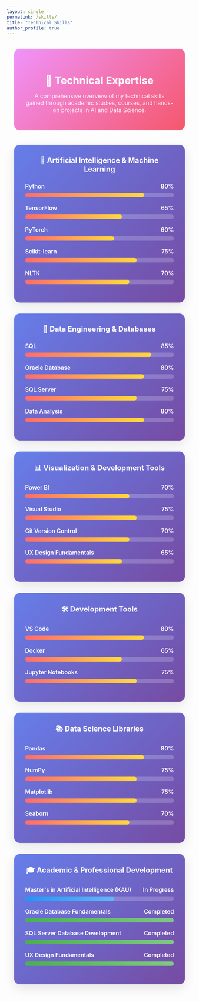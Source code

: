 ```yaml
---
layout: single
permalink: /skills/
title: "Technical Skills"
author_profile: true
---
```


<style>
.skills-container {
  max-width: 1000px;
  margin: 0 auto;
  padding: 20px;
}

.skill-category {
  background: linear-gradient(135deg, #667eea 0%, #764ba2 100%);
  border-radius: 15px;
  padding: 30px;
  margin-bottom: 30px;
  box-shadow: 0 10px 30px rgba(0, 0, 0, 0.1);
  color: white;
}

.skill-category h3 {
  margin-top: 0;
  margin-bottom: 25px;
  font-size: 1.4em;
  text-align: center;
  color: white;
}

.skill-bar {
  margin-bottom: 20px;
}

.skill-name {
  display: flex;
  justify-content: space-between;
  margin-bottom: 8px;
  font-weight: 600;
  font-size: 1.1em;
}

.progress-bar {
  background-color: rgba(255, 255, 255, 0.2);
  border-radius: 10px;
  height: 12px;
  overflow: hidden;
  position: relative;
}

.progress-fill {
  height: 100%;
  background: linear-gradient(90deg, #ff6b6b, #ffd93d);
  border-radius: 10px;
  transition: width 2s ease-in-out;
  animation: fillAnimation 2s ease-in-out;
}

@keyframes fillAnimation {
  from { width: 0% !important; }
}

.skills-intro {
  text-align: center;
  margin-bottom: 40px;
  padding: 30px;
  background: linear-gradient(135deg, #f093fb 0%, #f5576c 100%);
  border-radius: 15px;
  color: white;
}

.skills-intro h2 {
  margin-bottom: 15px;
  font-size: 2em;
  color: white;
}

.skills-intro p {
  font-size: 1.1em;
  opacity: 0.9;
}

/* Responsive Design */
@media (max-width: 768px) {
  .skills-container {
    padding: 10px;
  }
  
  .skill-category {
    padding: 20px;
  }
  
  .skills-intro {
    padding: 20px;
  }
  
  .skills-intro h2 {
    font-size: 1.6em;
  }
}
</style>

<div class="skills-container">

<div class="skills-intro">
  <h2>🎯 Technical Expertise</h2>
  <p>A comprehensive overview of my technical skills gained through academic studies, courses, and hands-on projects in AI and Data Science.</p>
</div>

<div class="skill-category">
  <h3>🤖 Artificial Intelligence & Machine Learning</h3>
  
  <div class="skill-bar">
    <div class="skill-name">
      <span>Python</span>
      <span>80%</span>
    </div>
    <div class="progress-bar">
      <div class="progress-fill" style="width: 80%;"></div>
    </div>
  </div>

  <div class="skill-bar">
    <div class="skill-name">
      <span>TensorFlow</span>
      <span>65%</span>
    </div>
    <div class="progress-bar">
      <div class="progress-fill" style="width: 65%;"></div>
    </div>
  </div>

  <div class="skill-bar">
    <div class="skill-name">
      <span>PyTorch</span>
      <span>60%</span>
    </div>
    <div class="progress-bar">
      <div class="progress-fill" style="width: 60%;"></div>
    </div>
  </div>

  <div class="skill-bar">
    <div class="skill-name">
      <span>Scikit-learn</span>
      <span>75%</span>
    </div>
    <div class="progress-bar">
      <div class="progress-fill" style="width: 75%;"></div>
    </div>
  </div>

  <div class="skill-bar">
    <div class="skill-name">
      <span>NLTK</span>
      <span>70%</span>
    </div>
    <div class="progress-bar">
      <div class="progress-fill" style="width: 70%;"></div>
    </div>
  </div>
</div>

<div class="skill-category">
  <h3>💾 Data Engineering & Databases</h3>
  
  <div class="skill-bar">
    <div class="skill-name">
      <span>SQL</span>
      <span>85%</span>
    </div>
    <div class="progress-bar">
      <div class="progress-fill" style="width: 85%;"></div>
    </div>
  </div>

  <div class="skill-bar">
    <div class="skill-name">
      <span>Oracle Database</span>
      <span>80%</span>
    </div>
    <div class="progress-bar">
      <div class="progress-fill" style="width: 80%;"></div>
    </div>
  </div>

  <div class="skill-bar">
    <div class="skill-name">
      <span>SQL Server</span>
      <span>75%</span>
    </div>
    <div class="progress-bar">
      <div class="progress-fill" style="width: 75%;"></div>
    </div>
  </div>

  <div class="skill-bar">
    <div class="skill-name">
      <span>Data Analysis</span>
      <span>80%</span>
    </div>
    <div class="progress-bar">
      <div class="progress-fill" style="width: 80%;"></div>
    </div>
  </div>
</div>

<div class="skill-category">
  <h3>📊 Visualization & Development Tools</h3>
  
  <div class="skill-bar">
    <div class="skill-name">
      <span>Power BI</span>
      <span>70%</span>
    </div>
    <div class="progress-bar">
      <div class="progress-fill" style="width: 70%;"></div>
    </div>
  </div>

  <div class="skill-bar">
    <div class="skill-name">
      <span>Visual Studio</span>
      <span>75%</span>
    </div>
    <div class="progress-bar">
      <div class="progress-fill" style="width: 75%;"></div>
    </div>
  </div>

  <div class="skill-bar">
    <div class="skill-name">
      <span>Git Version Control</span>
      <span>70%</span>
    </div>
    <div class="progress-bar">
      <div class="progress-fill" style="width: 70%;"></div>
    </div>
  </div>

  <div class="skill-bar">
    <div class="skill-name">
      <span>UX Design Fundamentals</span>
      <span>65%</span>
    </div>
    <div class="progress-bar">
      <div class="progress-fill" style="width: 65%;"></div>
    </div>
  </div>
</div>

<div class="skill-category">
  <h3>🛠️ Development Tools</h3>
  
  <div class="skill-bar">
    <div class="skill-name">
      <span>VS Code</span>
      <span>80%</span>
    </div>
    <div class="progress-bar">
      <div class="progress-fill" style="width: 80%;"></div>
    </div>
  </div>

  <div class="skill-bar">
    <div class="skill-name">
      <span>Docker</span>
      <span>65%</span>
    </div>
    <div class="progress-bar">
      <div class="progress-fill" style="width: 65%;"></div>
    </div>
  </div>

  <div class="skill-bar">
    <div class="skill-name">
      <span>Jupyter Notebooks</span>
      <span>75%</span>
    </div>
    <div class="progress-bar">
      <div class="progress-fill" style="width: 75%;"></div>
    </div>
  </div>
</div>

<div class="skill-category">
  <h3>📚 Data Science Libraries</h3>
  
  <div class="skill-bar">
    <div class="skill-name">
      <span>Pandas</span>
      <span>80%</span>
    </div>
    <div class="progress-bar">
      <div class="progress-fill" style="width: 80%;"></div>
    </div>
  </div>

  <div class="skill-bar">
    <div class="skill-name">
      <span>NumPy</span>
      <span>75%</span>
    </div>
    <div class="progress-bar">
      <div class="progress-fill" style="width: 75%;"></div>
    </div>
  </div>

  <div class="skill-bar">
    <div class="skill-name">
      <span>Matplotlib</span>
      <span>75%</span>
    </div>
    <div class="progress-bar">
      <div class="progress-fill" style="width: 75%;"></div>
    </div>
  </div>

  <div class="skill-bar">
    <div class="skill-name">
      <span>Seaborn</span>
      <span>70%</span>
    </div>
    <div class="progress-bar">
      <div class="progress-fill" style="width: 70%;"></div>
    </div>
  </div>
</div>

<div class="skill-category">
  <h3>🎓 Academic & Professional Development</h3>
  
  <div class="skill-bar">
    <div class="skill-name">
      <span>Master's in Artificial Intelligence (KAU)</span>
      <span>In Progress</span>
    </div>
    <div class="progress-bar">
      <div class="progress-fill" style="width: 60%; background: linear-gradient(90deg, #2196F3, #64B5F6);"></div>
    </div>
  </div>

  <div class="skill-bar">
    <div class="skill-name">
      <span>Oracle Database Fundamentals</span>
      <span>Completed</span>
    </div>
    <div class="progress-bar">
      <div class="progress-fill" style="width: 100%; background: linear-gradient(90deg, #4CAF50, #81C784);"></div>
    </div>
  </div>

  <div class="skill-bar">
    <div class="skill-name">
      <span>SQL Server Database Development</span>
      <span>Completed</span>
    </div>
    <div class="progress-bar">
      <div class="progress-fill" style="width: 100%; background: linear-gradient(90deg, #4CAF50, #81C784);"></div>
    </div>
  </div>

  <div class="skill-bar">
    <div class="skill-name">
      <span>UX Design Fundamentals</span>
      <span>Completed</span>
    </div>
    <div class="progress-bar">
      <div class="progress-fill" style="width: 100%; background: linear-gradient(90deg, #4CAF50, #81C784);"></div>
    </div>
  </div>
</div>

</div>

<script>
// Animate progress bars when page loads
document.addEventListener('DOMContentLoaded', function() {
  const progressBars = document.querySelectorAll('.progress-fill');
  
  const animateProgressBars = () => {
    progressBars.forEach((bar, index) => {
      setTimeout(() => {
        bar.style.opacity = '1';
        const width = bar.style.width;
        bar.style.width = '0%';
        setTimeout(() => {
          bar.style.width = width;
        }, 100);
      }, index * 200);
    });
  };

  // Trigger animation
  setTimeout(animateProgressBars, 500);
});
</script>
